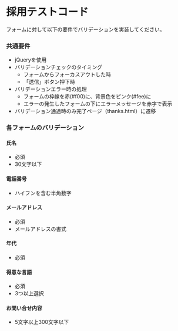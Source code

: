 # 採用テストコード
フォームに対して以下の要件でバリデーションを実装してください。
### 共通要件
* jQueryを使用
* バリデーションチェックのタイミング
  * フォームからフォーカスアウトした時
  * 「送信」ボタン押下時
* バリデーションエラー時の処理
  * フォームの枠線を赤(#f00)に、背景色をピンク(#fee)に
  * エラーの発生したフォームの下にエラーメッセージを赤字で表示
* バリデーション通過時のみ完了ページ（thanks.html）に遷移
### 各フォームのバリデーション
#### 氏名
* 必須
* 30文字以下
#### 電話番号
* ハイフンを含む半角数字
#### メールアドレス
* 必須
* メールアドレスの書式
#### 年代
* 必須
#### 得意な言語
* 必須
* 3つ以上選択
#### お問い合せ内容
* 5文字以上300文字以下




